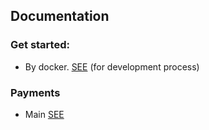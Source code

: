 ## Documentation

### Get started:
- By docker. [SEE](/docs/docker-start.md) (for development process)

### Payments
- Main [SEE](/docs/payments.md)
